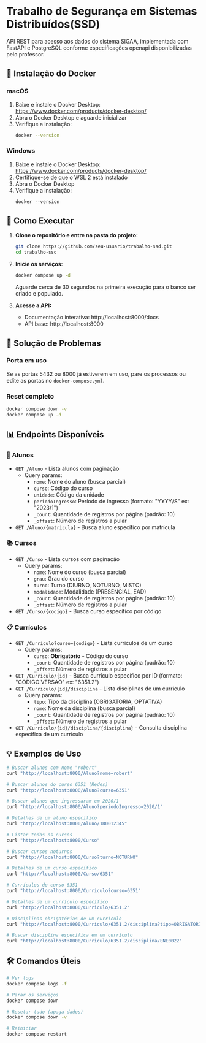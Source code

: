 # Trabalho de Segurança em Sistemas Distribuídos(SSD)

API REST para acesso aos dados do sistema SIGAA, implementada com FastAPI e PostgreSQL conforme especificações openapi disponibilizadas pelo professor.

## 🐳 Instalação do Docker

### macOS
1. Baixe e instale o Docker Desktop: https://www.docker.com/products/docker-desktop/
2. Abra o Docker Desktop e aguarde inicializar
3. Verifique a instalação:
   ```bash
   docker --version
   ```

### Windows
1. Baixe e instale o Docker Desktop: https://www.docker.com/products/docker-desktop/
2. Certifique-se de que o WSL 2 está instalado
3. Abra o Docker Desktop
4. Verifique a instalação:
   ```powershell
   docker --version
   ```

## 🚀 Como Executar

1. **Clone o repositório e entre na pasta do projeto:**
   ```bash
   git clone https://github.com/seu-usuario/trabalho-ssd.git
   cd trabalho-ssd
   ```

2. **Inicie os serviços:**
   ```bash
   docker compose up -d
   ```
   
   Aguarde cerca de 30 segundos na primeira execução para o banco ser criado e populado.

3. **Acesse a API:**
   - Documentação interativa: http://localhost:8000/docs
   - API base: http://localhost:8000

## 🐛 Solução de Problemas

### Porta em uso
Se as portas 5432 ou 8000 já estiverem em uso, pare os processos ou edite as portas no `docker-compose.yml`.

### Reset completo
```bash
docker compose down -v
docker compose up -d
```

## 📊 Endpoints Disponíveis

### 👥 Alunos
- `GET /Aluno` - Lista alunos com paginação
  - Query params:
    - `nome`: Nome do aluno (busca parcial)
    - `curso`: Código do curso
    - `unidade`: Código da unidade
    - `periodoIngresso`: Período de ingresso (formato: "YYYY/S" ex: "2023/1")
    - `_count`: Quantidade de registros por página (padrão: 10)
    - `_offset`: Número de registros a pular
- `GET /Aluno/{matricula}` - Busca aluno específico por matrícula

### 📚 Cursos  
- `GET /Curso` - Lista cursos com paginação
  - Query params:
    - `nome`: Nome do curso (busca parcial)
    - `grau`: Grau do curso
    - `turno`: Turno (DIURNO, NOTURNO, MISTO)
    - `modalidade`: Modalidade (PRESENCIAL, EAD)
    - `_count`: Quantidade de registros por página (padrão: 10)
    - `_offset`: Número de registros a pular
- `GET /Curso/{codigo}` - Busca curso específico por código

### 📋 Currículos
- `GET /Curriculo?curso={codigo}` - Lista currículos de um curso
  - Query params:
    - `curso`: **Obrigatório** - Código do curso
    - `_count`: Quantidade de registros por página (padrão: 10)
    - `_offset`: Número de registros a pular
- `GET /Curriculo/{id}` - Busca currículo específico por ID (formato: "CODIGO.VERSAO" ex: "6351.2")
- `GET /Curriculo/{id}/disciplina` - Lista disciplinas de um currículo
  - Query params:
    - `tipo`: Tipo da disciplina (OBRIGATORIA, OPTATIVA)
    - `nome`: Nome da disciplina (busca parcial)
    - `_count`: Quantidade de registros por página (padrão: 10)
    - `_offset`: Número de registros a pular
- `GET /Curriculo/{id}/disciplina/{disciplina}` - Consulta disciplina específica de um currículo


## 💡 Exemplos de Uso

```bash
# Buscar alunos com nome "robert"
curl "http://localhost:8000/Aluno?nome=robert"

# Buscar alunos do curso 6351 (Redes)
curl "http://localhost:8000/Aluno?curso=6351"

# Buscar alunos que ingressaram em 2020/1
curl "http://localhost:8000/Aluno?periodoIngresso=2020/1"

# Detalhes de um aluno específico
curl "http://localhost:8000/Aluno/180012345"

# Listar todos os cursos
curl "http://localhost:8000/Curso"

# Buscar cursos noturnos
curl "http://localhost:8000/Curso?turno=NOTURNO"

# Detalhes de um curso específico
curl "http://localhost:8000/Curso/6351"

# Currículos do curso 6351
curl "http://localhost:8000/Curriculo?curso=6351"

# Detalhes de um currículo específico
curl "http://localhost:8000/Curriculo/6351.2"

# Disciplinas obrigatórias de um currículo
curl "http://localhost:8000/Curriculo/6351.2/disciplina?tipo=OBRIGATORIA"

# Buscar disciplina específica em um currículo
curl "http://localhost:8000/Curriculo/6351.2/disciplina/ENE0022"
```

## 🛠️ Comandos Úteis

```bash
# Ver logs
docker compose logs -f

# Parar os serviços  
docker compose down

# Resetar tudo (apaga dados)
docker compose down -v

# Reiniciar
docker compose restart
```